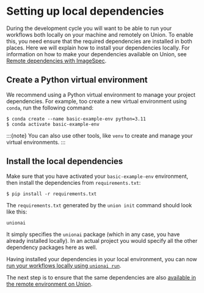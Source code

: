 # Setting up local dependencies

During the development cycle you will want to be able to run your workflows both locally on your machine and remotely on Union.
To enable this, you need ensure that the required dependencies are installed in both places.
Here we will explain how to install your dependencies locally.
For information on how to make your dependencies available on Union, see [Remote dependencies with ImageSpec](./remote-dependencies-with-image-spec).

## Create a Python virtual environment

We recommend using a Python virtual environment to manage your project dependencies.
For example, too create a new virtual environment using `conda`, run the following command:

```{code-block} shell
$ conda create --name basic-example-env python=3.11
$ conda activate basic-example-env
```
:::{note}
You can also use other tools, like `venv` to create and manage your virtual environments.
:::

## Install the local dependencies

Make sure that you have activated your `basic-example-env` environment, then install the dependencies from `requirements.txt`:

```{code-block} shell
$ pip install -r requirements.txt
```

The `requirements.txt` generated by the `union init` command should look like this:

```{code-block} shell
unionai
```

It simply specifies the `unionai` package (which in any case, you have already installed locally).
In an actual project you would specify all the other dependency packages here as well.

Having installed your dependencies in your local environment, you can now [run your workflows locally using `unionai run`](./running-your-code).

The next step is to ensure that the same dependencies are also [available in the remote environment on Union](./remote-dependencies-with-image-spec).
